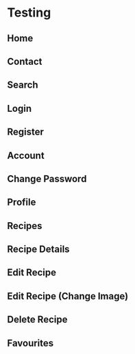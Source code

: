 # Testing

## Home

## Contact

## Search

## Login

## Register

## Account

## Change Password

## Profile

## Recipes

## Recipe Details

## Edit Recipe

## Edit Recipe (Change Image)

## Delete Recipe

## Favourites
